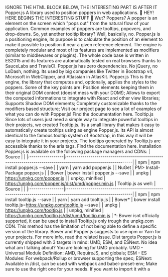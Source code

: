 IGNORE THE HTML BLOCK BELOW, THE INTERESTING PART IS AFTER IT Popper.js A library used to position poppers in web applications. 🚨 HEY! HERE BEGINS THE INTERESTING STUFF 🚨 Wut? Poppers? A popper is an element on the screen which "pops out" from the natural flow of your application. Common examples of poppers are tooltips, popovers, and drop-downs. So, yet another tooltip library? Well, basically, no. Popper.js is a positioning engine, its purpose is to calculate the position of an element to make it possible to position it near a given reference element. The engine is completely modular and most of its features are implemented as modifiers (similar to middlewares or plugins). The whole code base is written in ES2015 and its features are automatically tested on real browsers thanks to SauceLabs and TravisCI. Popper.js has zero dependencies. No jQuery, no LoDash, nothing. Its used by big companies like Twitter in Bootstrap v4, Microsoft in WebClipper, and Atlassian in AtlasKit. Popper.js This is the engine, the library that computes and, optionally, applies the styles to the poppers. Some of the key points are: Position elements keeping them in their original DOM context (doesnt mess with your DOM!); Allows to export the computed informations to integrate with React and other view libraries; Supports Shadow DOM elements; Completely customizable thanks to the modifiers based structure; Visit our project page to see a lot of examples of what you can do with Popper.js! Find the documentation here. Tooltip.js Since lots of users just need a simple way to integrate powerful tooltips in their projects, we created Tooltip.js. Its a small library that makes it easy to automatically create tooltips using as engine Popper.js. Its API is almost identical to the famous tooltip system of Bootstrap, in this way it will be easy to integrate it in your projects. The tooltips generated by Tooltip.js are accessible thanks to the aria tags. Find the documentation here. Installation Popper.js is available on the following package managers and CDNs: | Source | | |:-----------------|:---------------------------------------------------------------------------------------------------------------| | npm | npm install popper.js --save | | yarn | yarn add popper.js | | NuGet | PM> Install-Package popper.js | | Bower | bower install popper.js --save | | unpkg | https://unpkg.com/popper.js | | unpkg, minified | https://unpkg.com/popper.js/dist/umd/popper.min.js | Tooltip.js as well: | Source | | |:-----------------|:---------------------------------------------------------------------------------------------------------------| | npm | npm install tooltip.js --save | | yarn | yarn add tooltip.js | | Bower* | bower install tooltip.js=https://unpkg.com/tooltip.js --save | | unpkg | https://unpkg.com/tooltip.js | | unpkg, minified | https://unpkg.com/tooltip.js/dist/umd/tooltip.min.js | *: Bower isnt officially supported, it can be used to install Tooltip.js only trough the unpkg.com CDN. This method has the limitation of not being able to define a specific version of the library. Bower and Popper.js suggests to use npm or Yarn for your projects. For more info, read the related issue. Dist targets Popper.js is currently shipped with 3 targets in mind: UMD, ESM, and ESNext. No idea what am I talking about? You are looking for UMD probably. UMD - Universal Module Definition: AMD, RequireJS, and globals; ESM - ES Modules: For webpack/Rollup or browser supporting the spec; ESNext: Available in /dist, can be used with webpack and babel-preset-env; Make sure to use the right one for your needs. If you want to import it with a <script> tag, use UMD. If you cant find the /dist folder in the Git repository, this is because the distribution files are shipped only to Bower, npm or our CDNs. You can still find them visiting https://unpkg.com/popper.js/dist/ (or https://unpkg.com/tooltip.js/dist/) Usage Given an existing popper DOM node, ask Popper.js to position it near its button js var reference = document.querySelector(.my-button); var popper = document.querySelector(.my-popper); var anotherPopper = new Popper( reference, popper, { // popper options here } ); Callbacks Popper.js supports two kinds of callbacks, the onCreate callback is called after the popper has been initialized. The onUpdate one is called on any subsequent update. js const reference = document.querySelector(.my-button); const popper = document.querySelector(.my-popper); new Popper(reference, popper, { onCreate: (data) => { // data is an object containing all the informations computed // by Popper.js and used to style the popper and its arrow // The complete description is available in Popper.js documentation }, onUpdate: (data) => { // same as `onCreate` but called on subsequent updates } }); Writing your own modifiers Popper.js is based on a "plugin-like" architecture, most of its features are fully encapsulated "modifiers". A modifier is a function that is called each time Popper.js needs to compute the position of the popper. For this reason, modifiers should be very performant to avoid bottlenecks. To learn how to create a modifier, read the modifiers documentation React, Vue.js, Angular, AngularJS, Ember.js (etc...) integration Integrating 3rd party libraries in React or other libraries can be a pain because they usually alter the DOM and drive the libraries crazy. Popper.js limits all its DOM modifications inside the applyStyle modifier, you can simply disable it and manually apply the popper coordinates using your library of choice. For a comprehensive list of libraries that let you use Popper.js into existing frameworks, visit the MENTIONS page. Alternatively, you may even override your own applyStyles with your custom one and integrate Popper.js by yourself! ```js function applyReactStyle(data) { // export data in your framework and use its content to apply the style to your popper }; const reference = document.querySelector(.my-button); const popper = document.querySelector(.my-popper); new Popper(reference, popper, { modifiers: { applyStyle: { enabled: false }, applyReactStyle: { enabled: true, fn: applyReactStyle, order: 900, }, }, }); ``` How to use Popper.js in Jest It is recommended that users mock Popper.js for use in Jest tests due to some limitations of JSDOM. The simplest way to mock Popper.js is to place the following code in __mocks__/popper.js.js adjacent to your node_modules directory. Jest will pick it up automatically. ```js import PopperJs from popper.js; export default class Popper { static placements = PopperJs.placements; constructor() { return { destroy: () => {}, scheduleUpdate: () => {} }; } } ``` Alternatively, you can manually mock Popper.js for a particular test. ```js jest.mock(popper.js, () => { const PopperJS = jest.requireActual(popper.js); return class Popper { static placements = PopperJS.placements; constructor() { return { destroy: () => {}, scheduleUpdate: () => {} }; } }; }); ``` Migration from Popper.js v0 Since the API changed, we prepared some migration instructions to make it easy to upgrade to Popper.js v1. https://github.com/FezVrasta/popper.js/issues/62 Feel free to comment inside the issue if you have any questions. Performances Popper.js is very performant. It usually takes 0.5ms to compute a poppers position (on an iMac with 3.5G GHz Intel Core i5). This means that it will not cause any jank, leading to a smooth user experience. Notes Libraries using Popper.js The aim of Popper.js is to provide a stable and powerful positioning engine ready to be used in 3rd party libraries. Visit the MENTIONS page for an updated list of projects. Credits I want to thank some friends and projects for the work they did: @AndreaScn for his work on the GitHub Page and the manual testing he did during the development; @vampolo for the original idea and for the name of the library; Sysdig for all the awesome things I learned during these years that made it possible for me to write this library; Tether.js for having inspired me in writing a positioning library ready for the real world; The Contributors for their much appreciated Pull Requests and bug reports; you for the star youll give to this project and for being so awesome to give this project a try 🙂 Copyright and license Code and documentation copyright 2016 Federico Zivolo. Code released under the MIT license. Docs released under Creative Commons.